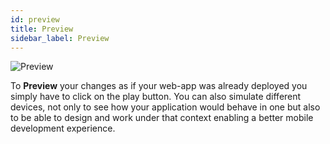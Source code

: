 ```yaml
---
id: preview
title: Preview
sidebar_label: Preview
---
```



![Preview](/docs/docs/assets/preview.png)

To __Preview__ your changes as if your web-app was already deployed you simply have to click on the play button. You can also simulate different devices, not only to see how your application would behave in one but also to be able to design and work under that context enabling a better mobile development experience.
<br><br><br>
